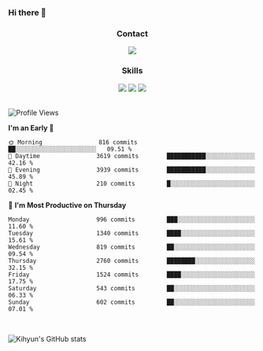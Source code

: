 ### Hi there 👋

<!--
**Key5771/Key5771** is a ✨ _special_ ✨ repository because its `README.md` (this file) appears on your GitHub profile.

Here are some ideas to get you started:

- 🔭 I’m currently working on ...
- 🌱 I’m currently learning ...
- 👯 I’m looking to collaborate on ...
- 🤔 I’m looking for help with ...
- 💬 Ask me about ...
- 📫 How to reach me: ...
- 😄 Pronouns: ...
- ⚡ Fun fact: ...
-->

<h3 align="center">Contact</h3>
<div align="center">
  <a href="mailto:ksj57715@gmail.com"><img src="https://img.shields.io/badge/Gmail-D14836?style=for-the-badge&logo=gmail&logoColor=white"/></a>
</div>

<h3 align="center">Skills</h3>
<div align="center">
  <img src="https://img.shields.io/badge/iOS-000000?style=for-the-badge&logo=ios&logoColor=white"/>
  <img src="https://img.shields.io/badge/Swift-FA7343?style=for-the-badge&logo=swift&logoColor=white"/>
  <img src="https://img.shields.io/badge/Xcode-007ACC?style=for-the-badge&logo=Xcode&logoColor=white"/>
</div>

<br>

<!--START_SECTION:waka-->
![Profile Views](http://img.shields.io/badge/Profile%20Views-0-blue)

**I'm an Early 🐤** 

```text
🌞 Morning                816 commits         ██░░░░░░░░░░░░░░░░░░░░░░░   09.51 % 
🌆 Daytime                3619 commits        ███████████░░░░░░░░░░░░░░   42.16 % 
🌃 Evening                3939 commits        ███████████░░░░░░░░░░░░░░   45.89 % 
🌙 Night                  210 commits         █░░░░░░░░░░░░░░░░░░░░░░░░   02.45 % 
```
📅 **I'm Most Productive on Thursday** 

```text
Monday                   996 commits         ███░░░░░░░░░░░░░░░░░░░░░░   11.60 % 
Tuesday                  1340 commits        ████░░░░░░░░░░░░░░░░░░░░░   15.61 % 
Wednesday                819 commits         ██░░░░░░░░░░░░░░░░░░░░░░░   09.54 % 
Thursday                 2760 commits        ████████░░░░░░░░░░░░░░░░░   32.15 % 
Friday                   1524 commits        ████░░░░░░░░░░░░░░░░░░░░░   17.75 % 
Saturday                 543 commits         ██░░░░░░░░░░░░░░░░░░░░░░░   06.33 % 
Sunday                   602 commits         ██░░░░░░░░░░░░░░░░░░░░░░░   07.01 % 
```



<!--END_SECTION:waka-->

<br>


![Kihyun's GitHub stats](https://github-readme-stats.vercel.app/api?username=key5771&show_icons=true&theme=radical)
